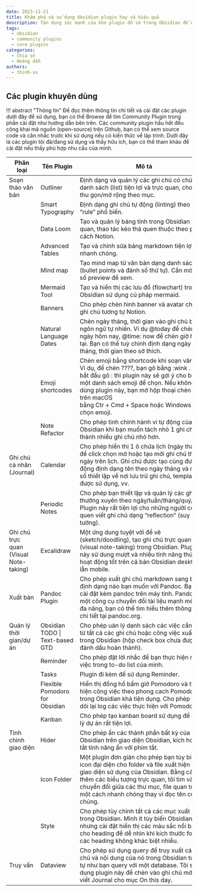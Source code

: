 ```yaml
---
date: 2023-11-21
title: Khám phá và sử dụng Obsidian plugin hay và hiệu quả
description: Tận dụng sức mạnh của kho plugin đồ sộ trong Obsidian để nâng cao hiệu quả công việc.
tags:
  - obsidian
  - community plugins
  - core plugins
categories:
  - Chia sẻ
  - Hướng dẫn
authors:
  - thinh-vu
---
```

## Các plugin khuyên dùng

!!! abstract "Thông tin"
	Để đọc thêm thông tin chi tiết và cài đặt các plugin dưới đây để sử dụng, bạn có thể Browse để tìm Community Plugin trong phần cài đặt như hướng dẫn bên trên. Các community plugin hầu hết đều công khai mã nguồn (open-source) trên Github, bạn có thể xem source code và cân nhắc trước khi sử dụng nếu có kiến thức về lập trình. Dưới đây là các plugin tôi đã/đang sử dụng và thấy hữu ích, bạn có thể tham khảo để cài đặt nếu thấy phù hợp nhu cầu của mình.


| Phân loại                              | Tên Plugin                     | Mô tả                                                                                                                                                                                                                                                                                        |
|----------------------------------------|--------------------------------|----------------------------------------------------------------------------------------------------------------------------------------------------------------------------------------------------------------------------------------------------------------------------------------------|
| Soạn thảo văn bản                      | Outliner                       | Định dạng và quản lý các ghi chú có chứa các danh sách (list) tiện lợi và trực quan, cho phép thu gọn/mở rộng theo mục.                                                                                                                                                                      |
|                                        | Smart Typography               | Định dạng ghi chú tự động (linting) theo các “rule” phổ biến.                                                                                                                                                                                                                                |
|                                        | Data Loom                      | Tạo và quản lý bảng tính trong Obsidian trực quan, thao tác kéo thả quen thuộc theo phong cách Notion.                                                                                                                                                                                       |
|                                        | Advanced Tables                | Tạo và chỉnh sửa bảng markdown tiện lợi và nhanh chóng.                                                                                                                                                                                                                                      |
|                                        | Mind map                       | Tạo mind map từ văn bản dạng danh sách (bullet points và đánh số thứ tự). Cần mở cửa sổ preview để xem.                                                                                                                                                                                      |
|                                        | Mermaid Tool                   | Tạo và hiển thị các lưu đồ (flowchart) trong Obsidian sử dụng cú pháp mermaid.                                                                                                                                                                                                               |
|                                        | Banners                        | Cho phép chèn hình banner và avatar cho mỗi ghi chú tương tự Notion.                                                                                                                                                                                                                         |
|                                        | Natural Language Dates         | Chèn ngày tháng, thời gian vào ghi chú bằng ngôn ngữ tự nhiên. Ví dụ @today để chèn ngày hôm nay, @time: now để chèn giờ hiện tại. Bạn có thể tuỳ chình định dạng ngày tháng, thời gian theo sở thích.                                                                                       |
|                                        | Emoji shortcodes               | Chèn emoji bằng shortcode khi soạn văn bản. Ví dụ, để chèn ????, bạn gõ bằng :wink . Khi bắt đầu gõ : thì plugin này sẽ gợi ý cho bạn một danh sách emoji để chọn. Nếu không dùng plugin này, bạn mở hộp thoại chèn emoji trên macOS bằng Ctr + Cmd + Space hoặc Windows + ; rồi chọn emoji. |
|                                        | Note Refactor                  | Cho phép tinh chỉnh hành vi tự động của Obsidian khi bạn muốn tách nhỏ 1 ghi chú thành nhiều ghi chú nhỏ hơn.                                                                                                                                                                                |
| Ghi chú cá nhân (Journal)              | Calendar                       | Cho phép hiển thị 1 ô chứa lịch (ngày tháng) để click chọn mở hoặc tạo mới ghi chú theo ngày trên lịch. Ghi chú được tạo cũng được tự động định dạng tên theo ngày tháng và một số thiết lập về nơi lưu trữ ghi chú, template được sử dụng, vv.                                              |
|                                        | Periodic Notes                 | Cho phép bạn thiết lập và quản lý các ghi chú thường xuyên theo ngày/tuần/tháng/quý/năm. Plugin này rất tiện lợi cho những người có thói quen viết ghi chú dạng “reflection” (suy tưởng).                                                                                                    |
| Ghi chú trực quan (Visual Note-taking) | Excalidraw                     | Một ứng dung tuyệt vời để vẽ (sketch/doodling), tạo ghi chú trực quan (visual note-taking) trong Obsidian. Plugin này sử dung mượt và nhiều tính năng thú vị, hoạt động tốt trên cả bản Obsidian desktop lẫn mobile.                                                                         |
| Xuất bản                               | Pandoc Plugin                  | Cho phép xuất ghi chú markdown sang bất cứ định dạng nào bạn muốn với Pandoc. Bạn cần cài đặt kèm pandoc trên máy tính. Pandoc là một công cụ chuyển đổi tài liệu mạnh mẽ và đa năng, bạn có thể tìm hiểu thêm thông tin chi tiết tại pandoc.org.                                            |
| Quản lý thời gian/dự án                | Obsidian TODO \| Text-based GTD | Cho phép uản lý danh sách các việc cần làm từ tất cả các ghi chú hoặc công việc xuất hiện trong Obsidian (hộp check box chưa được đánh dấu hoàn thành).                                                                                                                                      |
|                                        | Reminder                       | Cho phép đặt lời nhắc để bạn thực hiện những việc trong to-do list của mình.                                                                                                                                                                                                                 |
|                                        | Tasks                          | Plugin đi kèm để sử dụng Reminder.                                                                                                                                                                                                                                                           |
|                                        | Flexible Pomodoro for Obsidian | Hiển thị đồng hồ bấm giờ Pomodoro và thực hiện công việc theo phong cach Pomodoro trong Obsidian khá tiện dụng. Cho phép theo dõi lại log các việc thực hiện với Pomodoro.                                                                                                                   |
|                                        | Kanban                         | Cho phép tạo kanban board sử dụng để quản lý dự án rất tiện lợi.                                                                                                                                                                                                                             |
| Tinh chỉnh giao diện                   | Hider                          | Cho phép ẩn các thành phần bất kỳ của Obsidian trên giao diện Obsidian, kích hoạt và tắt tính năng ẩn với phím tắt.                                                                                                                                                                          |
|                                        | Icon Folder                    | Một plugin đơn giản cho phép bạn tùy biến icon đại diện cho folder và file xuất hiện trong giao diện sử dụng của Obsidian. Bằng cách thêm các biểu tượng trực quan, tôi tìm và chuyển đổi giữa các thư mục, file quan trọng một cách nhanh chóng thay vì đọc tên của chúng.                  |
|                                        | Style                          | Cho phép tùy chỉnh tất cả các mục xuất hiện trong Obsidian. Mình ít tùy biến Obsidian nhưng cài đặt hiển thị các màu sắc nổi bật cho heading để dễ nhìn khi kích thước font các heading không khác biệt nhiều.                                                                               |
| Truy vấn                               | Dataview                       | Cho phép sử dụng query để truy xuất các ghi chú và nội dung của nó trong Obsidian tương tự như bạn query với một database. Tôi sử dụng plugin này để chèn vào ghi chú mới khi viết Journal cho mục On this day.                                                                              |
